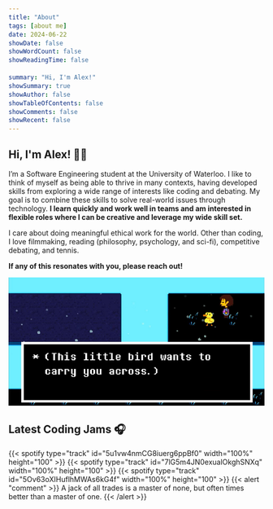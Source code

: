 ```yaml
---
title: "About"
tags: [about me]
date: 2024-06-22
showDate: false
showWordCount: false
showReadingTime: false

summary: "Hi, I'm Alex!"
showSummary: true
showAuthor: false
showTableOfContents: false
showComments: false
showRecent: false
---
```


## Hi, I'm Alex! 👋🐤

I’m a Software Engineering student at the University of Waterloo. I like to think of myself as being able to thrive in many contexts, having developed skills from exploring a wide range of interests like coding and debating. My goal is to combine these skills to solve real-world issues through technology. **I learn quickly and work well in teams and am interested in flexible roles where I can be creative and leverage my wide skill set.**

I care about doing meaningful ethical work for the world. Other than coding, I love filmmaking, reading (philosophy, psychology, and sci-fi), competitive debating, and tennis.

**If any of this resonates with you, please reach out!**

![Bird That Carries You Over A Disproportionately Small Gap](bird.png "&quot;Bird That Carries You Over A Disproportionately Small Gap&quot; from Undertale that inspired my online avatar")

## Latest Coding Jams 🎧
{{< spotify type="track" id="5u1vw4nmCG8iuerg6ppBf0" width="100%" height="100" >}}
{{< spotify type="track" id="7lG5m4JN0exualOkghSNXq" width="100%" height="100" >}}
{{< spotify type="track" id="5Ov63oXIHuflhMWAs6kG4f" width="100%" height="100" >}}
{{< alert "comment" >}}
A jack of all trades is a master of none, but often times better than a master of one.
{{< /alert >}}